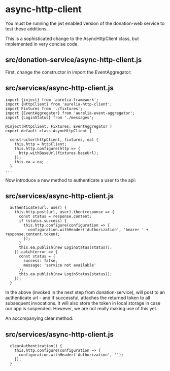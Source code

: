 # async-http-client

You must be running the jwt enabled version of the donation-web service to test these additions.

This is a sophisticated change to the AsyncHttpClient class, but implemented in very concise code. 

## src/donation-service/async-http-client.js

First, change the constructor in import the EventAggregator:

## src/services/async-http-client.js

~~~
import {inject} from 'aurelia-framework';
import {HttpClient} from 'aurelia-http-client';
import Fixtures from './fixtures';
import {EventAggregator} from 'aurelia-event-aggregator';
import {LoginStatus} from './messages';

@inject(HttpClient, Fixtures, EventAggregator )
export default class AsyncHttpClient {

  constructor(httpClient, fixtures, ea) {
    this.http = httpClient;
    this.http.configure(http => {
      http.withBaseUrl(fixtures.baseUrl);
    });
    this.ea = ea;
  }
...
~~~

Now introduce a new method to authenticate a user to the api:

## src/services/async-http-client.js

~~~
  authenticate(url, user) {
    this.http.post(url, user).then(response => {
      const status = response.content;
      if (status.success) {
        this.http.configure(configuration => {
          configuration.withHeader('Authorization', 'bearer ' + response.content.token);
        });
      }
      this.ea.publish(new LoginStatus(status));
    }).catch(error => {
      const status = {
        success: false,
        message: 'service not available'
      };
      this.ea.publish(new LoginStatus(status));
    });
  }
~~~

In the above (invoked in the next step from donation-service), will post to an authenticate url - and if successful, attaches the returned token to all subsequent invocations. It will also store the token in local storage in case our app is suspended. However, we are not really making use of this yet.

An accompanying clear method:

## src/services/async-http-client.js

~~~
  clearAuthentication() {
    this.http.configure(configuration => {
      configuration.withHeader('Authorization', '');
    });
  }
~~~

